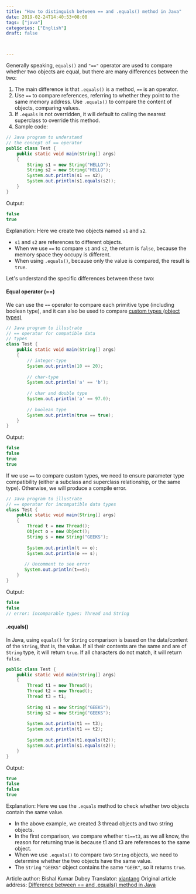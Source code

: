```yaml
---
title: "How to distinguish between == and .equals() method in Java"
date: 2019-02-24T14:40:53+08:00
tags: ["java"]
categories: ["English"]
draft: false



---
```


Generally speaking, `equals()` and `"=="` operator are used to compare whether two objects are equal, but there are many differences between the two:

1. The main difference is that `.equals()` is a method, `==` is an operator.
2. Use `==` to compare references, referring to whether they point to the same memory address. Use `.equals()` to compare the content of objects, comparing values.
3. If `.equals` is not overridden, it will default to calling the nearest superclass to override this method.
4. Sample code:

```java
// Java program to understand  
// the concept of == operator 
public class Test { 
    public static void main(String[] args) 
    { 
        String s1 = new String("HELLO"); 
        String s2 = new String("HELLO"); 
        System.out.println(s1 == s2); 
        System.out.println(s1.equals(s2)); 
    } 
} 
```

Output:

```java
false
true
```

Explanation: Here we create two objects named `s1` and `s2`.

- `s1` and `s2` are references to different objects.
- When we use `==` to compare `s1` and `s2`, the return is `false`, because the memory space they occupy is different.
- When using `.equals()`, because only the value is compared, the result is `true`.

Let's understand the specific differences between these two:

#### Equal operator (==)

We can use the `==` operator to compare each primitive type (including boolean type), and it can also be used to compare [custom types (object types)](https://docs.oracle.com/cd/B14117_01/appdev.101/b10807/13_elems031.htm)

```java
// Java program to illustrate  
// == operator for compatible data 
// types 
class Test { 
    public static void main(String[] args) 
    { 
        // integer-type 
        System.out.println(10 == 20); 
  
        // char-type 
        System.out.println('a' == 'b'); 
  
        // char and double type 
        System.out.println('a' == 97.0); 
  
        // boolean type 
        System.out.println(true == true); 
    } 
} 
```

Output:

```java
false
false
true
true
```

If we use `==` to compare custom types, we need to ensure parameter type compatibility (either a subclass and superclass relationship, or the same type). Otherwise, we will produce a compile error.

```java
// Java program to illustrate  
// == operator for incompatible data types 
class Test { 
    public static void main(String[] args) 
    { 
        Thread t = new Thread(); 
        Object o = new Object(); 
        String s = new String("GEEKS"); 
  
        System.out.println(t == o); 
        System.out.println(o == s); 
  
       // Uncomment to see error  
       System.out.println(t==s); 
    } 
} 
```

Output:

```java
false
false
// error: incomparable types: Thread and String
```

#### .equals()

In Java, using `equals()` for `String` comparison is based on the data/content of the `String`, that is, the value. If all their contents are the same and are of `String` type, it will return `true`. If all characters do not match, it will return `false`.

```java
public class Test { 
    public static void main(String[] args) 
    { 
        Thread t1 = new Thread(); 
        Thread t2 = new Thread(); 
        Thread t3 = t1; 
  
        String s1 = new String("GEEKS"); 
        String s2 = new String("GEEKS"); 
  
        System.out.println(t1 == t3); 
        System.out.println(t1 == t2); 
  
        System.out.println(t1.equals(t2)); 
        System.out.println(s1.equals(s2)); 
    } 
} 
```

Output:

```java
true
false
false
true
```

Explanation: Here we use the `.equals` method to check whether two objects contain the same value.

- In the above example, we created 3 thread objects and two string objects.
- In the first comparison, we compare whether `t1==t3`, as we all know, the reason for returning true is because t1 and t3 are references to the same object.
- When we use `.equals()` to compare two `String` objects, we need to determine whether the two objects have the same value.
- The `String` `"GEEKS"` object contains the same `"GEEK"`, so it returns `true`.

Article author: Bishal Kumar Dubey
Translator: [xiantang](https://github.com/xiantang)
Original article address: [Difference between == and .equals() method in Java](https://www.geeksforgeeks.org/difference-equals-method-java/)
